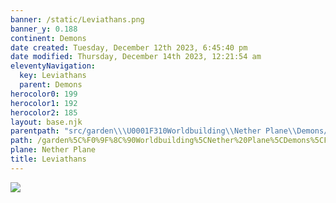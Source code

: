 ```yaml
---
banner: /static/Leviathans.png
banner_y: 0.188
continent: Demons
date created: Tuesday, December 12th 2023, 6:45:40 pm
date modified: Thursday, December 14th 2023, 12:21:54 am
eleventyNavigation:
  key: Leviathans
  parent: Demons
herocolor0: 199
herocolor1: 192
herocolor2: 185
layout: base.njk
parentpath: "src/garden\\\U0001F310Worldbuilding\\Nether Plane\\Demons/Demons.md"
path: /garden%5C%F0%9F%8C%90Worldbuilding%5CNether%20Plane%5CDemons%5CFactions/Leviathans/
plane: Nether Plane
title: Leviathans
---
```


![](/static/Leviathans.png)